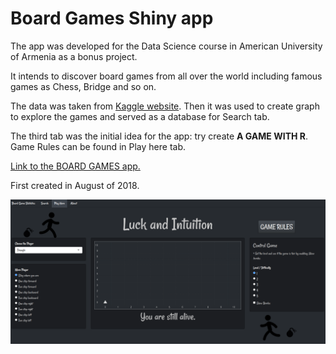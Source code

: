 # Board Games Shiny app

The app was developed for the Data Science course in American University of Armenia as a bonus project.  

It intends to discover board games from all over the world including famous games as Chess, Bridge and so on.

The data was taken from [Kaggle website](https://www.kaggle.com/mrpantherson/board-game-data). Then it was used to create graph to explore the games and served as a database for Search tab.

The third tab was the initial idea for the app: try create **A GAME WITH R**. Game Rules can be found in Play here tab.


[Link to the BOARD GAMES app.](https://lhds.shinyapps.io/board_games/)

First created in August of 2018.


<p align="center">
  <img src="./img/game_page.png" alt="Size Limit CLI" width="738">
</p>
